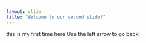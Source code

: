 ```yaml
---
layout: slide
title: "Welcome to our second slide!"
---
```

this is my first time here
Use the left arrow to go back!
